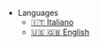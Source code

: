 * Languages <code>&nbsp; &nbsp;</code> <!--- To ensure full width rendering -->
    * [:it: Italiano](/)
    * [:us: :uk: English](/en)